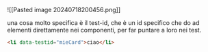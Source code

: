 ![[Pasted image 20240718200456.png]]

una cosa molto specifica è il test-id, che è un id specifico che do ad elementi direttamente nei componenti, per far puntare a loro nei test.

```HTML
<li data-testid="mieCard">ciao</li>
```